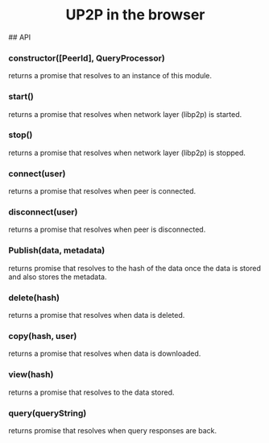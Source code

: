 <h1 align="center">UP2P in the browser</h1>
## API
<h3>constructor([PeerId], QueryProcessor)</h3>
returns a promise that resolves to an instance of this module.
<h3>start()</h3>
returns a promise that resolves when network layer (libp2p) is started.
<h3>stop()</h3>
returns a promise that resolves when network layer (libp2p) is stopped.
<h3>connect(user)</h3>
returns a promise that resolves when peer is connected.
<h3>disconnect(user)</h3>
returns a promise that resolves when peer is disconnected.
<h3>Publish(data, metadata)</h3>
returns promise that resolves to the hash of the data once the data is stored and also stores the metadata.
<h3>delete(hash)</h3>
returns a promise that resolves when data is deleted.
<h3>copy(hash, user)</h3>
returns a promise that resolves when data is downloaded.
<h3>view(hash)</h3>
returns a promise that resolves to the data stored.
<h3>query(queryString)</h3>
returns promise that resolves when query responses are back.
